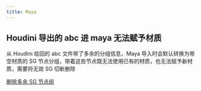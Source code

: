 ```yaml
---
title: Maya
---
```


## Houdini 导出的 abc 进 maya 无法赋予材质

从 Houdini 给回的 abc 文件带了多余的分组信息，Maya 导入时会默认转换为带空材质的 SG 节点分组，带着这些节点既无法使用已有的材质，也无法赋予新材质，需要将无效 SG 切断删除

[删除多余 SG 节点组](/docs/code/maya)